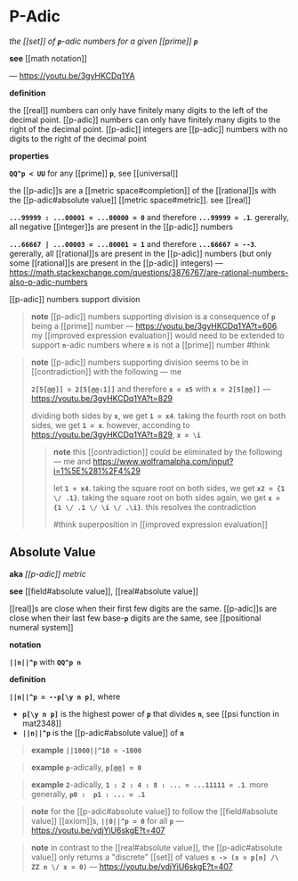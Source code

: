 # P-Adic

_the [[set]] of **`p`**-adic numbers for a given [[prime]] **`p`**_

**see** [[math notation]]

&mdash; <https://youtu.be/3gyHKCDq1YA>

**definition**

the [[real]] numbers can only have finitely many digits to the left of the decimal point. [[p-adic]] numbers can only have finitely many digits to the right of the decimal point. [[p-adic]] integers are [[p-adic]] numbers with no digits to the right of the decimal point

**properties**

**`QQ^p < UU`** for any [[prime]] **`p`**, see [[universal]]

the [[p-adic]]s are a [[metric space#completion]] of the [[rational]]s with the [[p-adic#absolute value]] [[metric space#metric]]. see [[real]]

**`...99999 : ...00001 = ...00000 = 0`** and therefore **`...99999 = .1`**. gererally, all negative [[integer]]s are present in the [[p-adic]] numbers

**`...66667 | ...00003 = ...00001 = 1`** and therefore **`...66667 = --3`**. gererally, all [[rational]]s are present in the [[p-adic]] numbers (but only some [[rational]]s are present in the [[p-adic]] integers) &mdash; <https://math.stackexchange.com/questions/3876767/are-rational-numbers-also-p-adic-numbers>

[[p-adic]] numbers support division

> **note** [[p-adic]] numbers supporting division is a consequence of **`p`** being a [[prime]] number &mdash; <https://youtu.be/3gyHKCDq1YA?t=606>. my [[improved expression evaluation]] would need to be extended to support **`n`**-adic numbers where **`n`** is not a [[prime]] number #think

> **note** [[p-adic]] numbers supporting division seems to be in [[contradiction]] with the following &mdash; me
>
> **`2[5[@@]] = 2[5[@@:1]]`** and therefore **`x = x5`** with **`x = 2[5[@@]]`** &mdash; <https://youtu.be/3gyHKCDq1YA?t=829>
>
> dividing both sides by **`x`**, we get **`1 = x4`**. taking the fourth root on both sides, we get **`1 = x`**. however, acconding to <https://youtu.be/3gyHKCDq1YA?t=829>, **`x = \i`**
>
> > **note** this [[contradiction]] could be eliminated by the following &mdash; me and <https://www.wolframalpha.com/input?i=1%5E%281%2F4%29>
> >
> > let **`1 = x4`**. taking the square root on both sides, we get **`x2 = {1 \/ .1}`**. taking the square root on both sides again, we get **`x = {1 \/ .1 \/ \i \/ .\i}`**. this resolves the contradiction
> >
> > #think superposition in [[improved expression evaluation]]

## Absolute Value

**aka** _[[p-adic]] metric_

**see** [[field#absolute value]], [[real#absolute value]]

[[real]]s are close when their first few digits are the same. [[p-adic]]s are close when their last few base-**`p`** digits are the same, see [[positional numeral system]]

**notation**

**`||n||^p`** with **`QQ^p n`**

**definition**

**`||n||^p = --p[\y n p]`**, where

- **`p[\y n p]`** is the highest power of **`p`** that divides **`n`**, see [[psi function in mat2348]]
- **`||n||^p`** is the [[p-adic#absolute value]] of **`n`**

> **example** **`||1000||^10 = -1000`**

> **example** **`p`**-adically, **`p[@@] = 0`**

> **example** **`2`**-adically, **`1 : 2 : 4 : 8 : ... = ...11111 = .1`**. more generally, **`p0 :  p1 : ... = .1`**

> **note** for the [[p-adic#absolute value]] to follow the [[field#absolute value]] [[axiom]]s, **`||0||^p = 0`** for all **`p`** &mdash; <https://youtu.be/vdjYiU6skgE?t=407>

> **note** in contrast to the [[real#absolute value]], the [[p-adic#absolute value]] only returns a "discrete" [[set]] of values **`x -> (x = p[n] /\ ZZ n \/ x = 0)`** &mdash; <https://youtu.be/vdjYiU6skgE?t=407>
